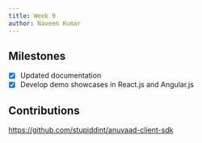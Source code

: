 ```yaml
---
title: Week 9
author: Naveen Kumar
---
```


## Milestones
- [x] Updated documentation
- [x] Develop demo showcases in React.js and Angular.js

<!-- ## Screenshots / Videos  -->

## Contributions
https://github.com/stupiddint/anuvaad-client-sdk 

<!-- ## Learnings -->